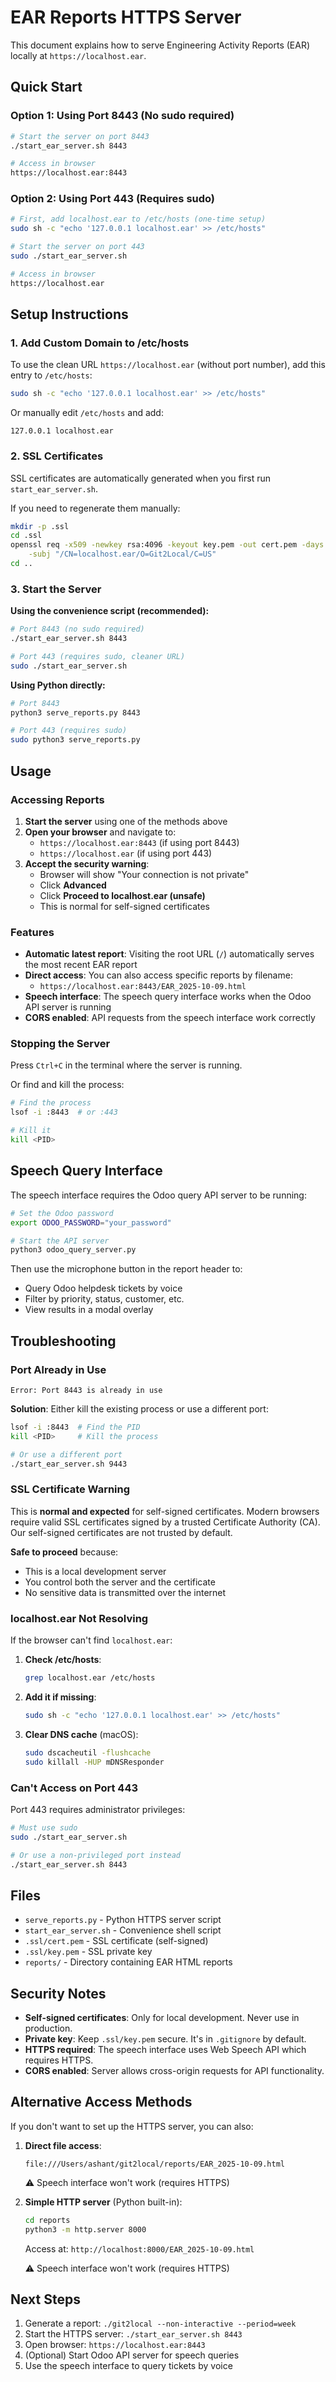 # EAR Reports HTTPS Server

This document explains how to serve Engineering Activity Reports (EAR) locally at `https://localhost.ear`.

## Quick Start

### Option 1: Using Port 8443 (No sudo required)

```bash
# Start the server on port 8443
./start_ear_server.sh 8443

# Access in browser
https://localhost.ear:8443
```

### Option 2: Using Port 443 (Requires sudo)

```bash
# First, add localhost.ear to /etc/hosts (one-time setup)
sudo sh -c "echo '127.0.0.1 localhost.ear' >> /etc/hosts"

# Start the server on port 443
sudo ./start_ear_server.sh

# Access in browser
https://localhost.ear
```

## Setup Instructions

### 1. Add Custom Domain to /etc/hosts

To use the clean URL `https://localhost.ear` (without port number), add this entry to `/etc/hosts`:

```bash
sudo sh -c "echo '127.0.0.1 localhost.ear' >> /etc/hosts"
```

Or manually edit `/etc/hosts` and add:
```
127.0.0.1 localhost.ear
```

### 2. SSL Certificates

SSL certificates are automatically generated when you first run `start_ear_server.sh`.

If you need to regenerate them manually:

```bash
mkdir -p .ssl
cd .ssl
openssl req -x509 -newkey rsa:4096 -keyout key.pem -out cert.pem -days 365 -nodes \
    -subj "/CN=localhost.ear/O=Git2Local/C=US"
cd ..
```

### 3. Start the Server

**Using the convenience script (recommended):**

```bash
# Port 8443 (no sudo required)
./start_ear_server.sh 8443

# Port 443 (requires sudo, cleaner URL)
sudo ./start_ear_server.sh
```

**Using Python directly:**

```bash
# Port 8443
python3 serve_reports.py 8443

# Port 443 (requires sudo)
sudo python3 serve_reports.py
```

## Usage

### Accessing Reports

1. **Start the server** using one of the methods above
2. **Open your browser** and navigate to:
   - `https://localhost.ear:8443` (if using port 8443)
   - `https://localhost.ear` (if using port 443)
3. **Accept the security warning**:
   - Browser will show "Your connection is not private"
   - Click **Advanced**
   - Click **Proceed to localhost.ear (unsafe)**
   - This is normal for self-signed certificates

### Features

- **Automatic latest report**: Visiting the root URL (`/`) automatically serves the most recent EAR report
- **Direct access**: You can also access specific reports by filename:
  - `https://localhost.ear:8443/EAR_2025-10-09.html`
- **Speech interface**: The speech query interface works when the Odoo API server is running
- **CORS enabled**: API requests from the speech interface work correctly

### Stopping the Server

Press `Ctrl+C` in the terminal where the server is running.

Or find and kill the process:

```bash
# Find the process
lsof -i :8443  # or :443

# Kill it
kill <PID>
```

## Speech Query Interface

The speech interface requires the Odoo query API server to be running:

```bash
# Set the Odoo password
export ODOO_PASSWORD="your_password"

# Start the API server
python3 odoo_query_server.py
```

Then use the microphone button in the report header to:
- Query Odoo helpdesk tickets by voice
- Filter by priority, status, customer, etc.
- View results in a modal overlay

## Troubleshooting

### Port Already in Use

```
Error: Port 8443 is already in use
```

**Solution**: Either kill the existing process or use a different port:

```bash
lsof -i :8443  # Find the PID
kill <PID>     # Kill the process

# Or use a different port
./start_ear_server.sh 9443
```

### SSL Certificate Warning

This is **normal and expected** for self-signed certificates. Modern browsers require valid SSL certificates signed by a trusted Certificate Authority (CA). Our self-signed certificates are not trusted by default.

**Safe to proceed** because:
- This is a local development server
- You control both the server and the certificate
- No sensitive data is transmitted over the internet

### localhost.ear Not Resolving

If the browser can't find `localhost.ear`:

1. **Check /etc/hosts**:
   ```bash
   grep localhost.ear /etc/hosts
   ```

2. **Add it if missing**:
   ```bash
   sudo sh -c "echo '127.0.0.1 localhost.ear' >> /etc/hosts"
   ```

3. **Clear DNS cache** (macOS):
   ```bash
   sudo dscacheutil -flushcache
   sudo killall -HUP mDNSResponder
   ```

### Can't Access on Port 443

Port 443 requires administrator privileges:

```bash
# Must use sudo
sudo ./start_ear_server.sh

# Or use a non-privileged port instead
./start_ear_server.sh 8443
```

## Files

- `serve_reports.py` - Python HTTPS server script
- `start_ear_server.sh` - Convenience shell script
- `.ssl/cert.pem` - SSL certificate (self-signed)
- `.ssl/key.pem` - SSL private key
- `reports/` - Directory containing EAR HTML reports

## Security Notes

- **Self-signed certificates**: Only for local development. Never use in production.
- **Private key**: Keep `.ssl/key.pem` secure. It's in `.gitignore` by default.
- **HTTPS required**: The speech interface uses Web Speech API which requires HTTPS.
- **CORS enabled**: Server allows cross-origin requests for API functionality.

## Alternative Access Methods

If you don't want to set up the HTTPS server, you can also:

1. **Direct file access**:
   ```
   file:///Users/ashant/git2local/reports/EAR_2025-10-09.html
   ```
   ⚠️ Speech interface won't work (requires HTTPS)

2. **Simple HTTP server** (Python built-in):
   ```bash
   cd reports
   python3 -m http.server 8000
   ```
   Access at: `http://localhost:8000/EAR_2025-10-09.html`

   ⚠️ Speech interface won't work (requires HTTPS)

## Next Steps

1. Generate a report: `./git2local --non-interactive --period=week`
2. Start the HTTPS server: `./start_ear_server.sh 8443`
3. Open browser: `https://localhost.ear:8443`
4. (Optional) Start Odoo API server for speech queries
5. Use the speech interface to query tickets by voice
